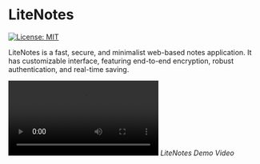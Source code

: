 # LiteNotes

[![License: MIT](https://img.shields.io/badge/License-MIT-yellow.svg)](https://opensource.org/licenses/MIT) <!-- Optional: Add relevant badges -->

LiteNotes is a fast, secure, and minimalist web-based notes application. It has customizable interface, featuring end-to-end encryption, robust authentication, and real-time saving.

<!-- Placeholder for a general app screenshot -->
![LiteNotes Demo Video](public/images/mockup.webm)
*LiteNotes Demo Video*
